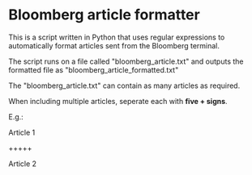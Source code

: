# Bloomberg article formatter

This is a script written in Python that uses regular expressions to automatically format articles sent from the Bloomberg terminal.

The script runs on a file called "bloomberg_article.txt" and outputs the formatted file as "bloomberg_article_formatted.txt"

The "bloomberg_article.txt" can contain as many articles as required.

When including multiple articles, seperate each with **five + signs**.

E.g.:

Article 1

+++++

Article 2